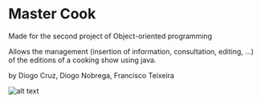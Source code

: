 # Master Cook

Made for the second project of Object-oriented programming

Allows the management (insertion of information, consultation, editing, ...) of the editions of a cooking show using java.

by Diogo Cruz, Diogo Nobrega, Francisco Teixeira

![alt text](https://raw.githubusercontent.com/dcx2202/Master-Cook/master/usedinreadme.png)